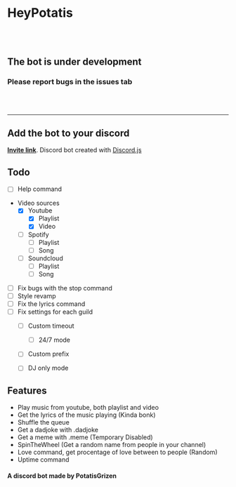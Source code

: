 # HeyPotatis

<br>
<br>

## The bot is under development
### Please report bugs in the issues tab

<br>
<br>

<hr>

## Add the bot to your discord

**[Invite link](https://discord.com/api/oauth2/authorize?client_id=759787879479115807&permissions=8&scope=bot)**. Discord bot created with [Discord.js](https://github.com/discordjs/discord.js)


## Todo

* [ ] Help command
* Video sources
    * [x] Youtube
        * [x] Playlist
        * [x] Video
    * [ ] Spotify
        * [ ] Playlist
        * [ ] Song
    * [ ] Soundcloud
        * [ ] Playlist
        * [ ] Song
* [ ] Fix bugs with the stop command
* [ ] Style revamp 
* [ ] Fix the lyrics command
* [ ] Fix settings for each guild
    * [ ] Custom timeout
        * [ ] 24/7 mode
    * [ ] Custom prefix
    * [ ] DJ only mode



## Features

- Play music from youtube, both playlist and video
- Get the lyrics of the music playing (Kinda bonk)
- Shuffle the queue
- Get a dadjoke with .dadjoke
- Get a meme with .meme (Temporary Disabled)
- SpinTheWheel (Get a random name from people in your channel)
- Love command, get procentage of love between to people (Random)
- Uptime command

#### A discord bot made by PotatisGrizen

</details>
